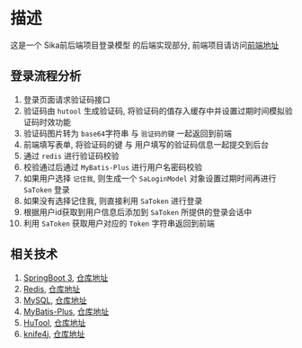 # 描述
这是一个 Sika前后端项目登录模型 的后端实现部分, 前端项目请访问[前端地址](https://github.com/spirit-sika/Sika-Login-Web)

## 登录流程分析
1. 登录页面请求验证码接口
2. 验证码由 `hutool` 生成验证码, 将验证码的值存入缓存中并设置过期时间模拟验证码时效功能
3. 验证码图片转为 `base64`字符串 与 `验证码的键` 一起返回到前端
4. 前端填写表单, 将验证码的键 与 用户填写的验证码信息一起提交到后台
5. 通过 `redis` 进行验证码校验
6. 校验通过后通过 `MyBatis-Plus` 进行用户名密码校验
7. 如果用户选择 `记住我`, 则生成一个 `SaLoginModel` 对象设置过期时间再进行 `SaToken` 登录
8. 如果没有选择记住我, 则直接利用 `SaToken` 进行登录
9. 根据用户id获取到用户信息后添加到 `SaToken` 所提供的登录会话中
10. 利用 `SaToken` 获取用户对应的 `Token` 字符串返回到前端

## 相关技术
1. [SpringBoot 3](https://spring.io/), [仓库地址](https://github.com/spring-projects/spring-boot)
2. [Redis](https://redis.com/), [仓库地址](https://github.com/redis/redis)
3. [MySQL](https://www.mysql.com/), [仓库地址](https://github.com/mysql/mysql-server)
4. [MyBatis-Plus](https://baomidou.com/), [仓库地址](https://github.com/baomidou/mybatis-plus)
5. [HuTool](https://hutool.cn/), [仓库地址](https://github.com/dromara/hutool/)
6. [knife4j](https://doc.xiaominfo.com/), [仓库地址](https://github.com/xiaoymin/swagger-bootstrap-ui)

